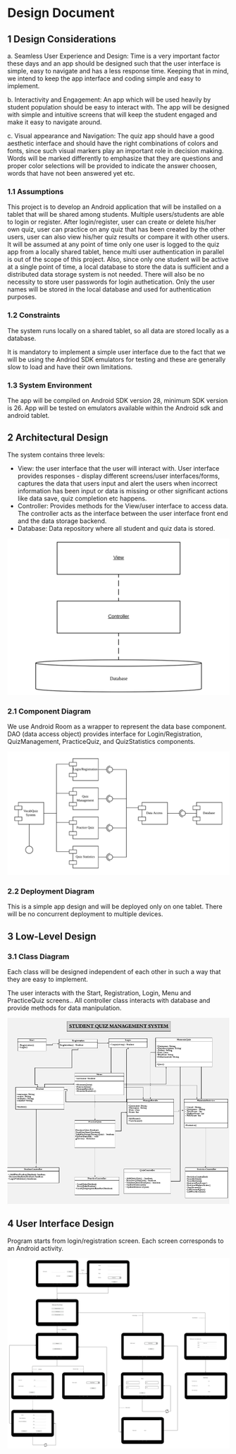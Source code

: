 # Design Document

## 1 Design Considerations

a. Seamless User Experience and Design:
Time is a very important factor these days and an app should be designed such that the user interface is simple, easy to navigate and has a less response time. Keeping that in mind, we intend to keep the app interface and coding simple and easy to implement.

b. Interactivity and Engagement:
An app which will be used heavily by student population should be easy to interact with. The app will be designed with simple and intuitive screens that will keep the student engaged and make it easy to navigate around.

c. Visual appearance and Navigation:
The quiz app should have a good aesthetic interface and should have the right combinations of colors and fonts, since such visual markers play an important role in decision making. Words will be marked differently to emphasize that they are questions and proper color selections will be provided to indicate the answer choosen, words that have not been answered yet etc.

### 1.1 Assumptions

This project is to develop an Android application that will be installed on a tablet that will be shared among students. Multiple users/students are able to login or register. After login/register, user can create or delete his/her own quiz, user can practice on any quiz that has been created by the other users, user can also view his/her quiz results or compare it with other users. It will be assumed at any point of time only one user is logged to the quiz app from a locally shared tablet, hence multi user authentication in parallel is out of the scope of this project. Also, since only one student will be active at a single point of time, a local database to store the data is sufficient and a distributed data storage system is not needed. There will also be no necessity to store user passwords for login authetication. Only the user names will be stored in the local database and used for authentication purposes.

### 1.2 Constraints

The system runs locally on a shared tablet, so all data are stored locally as a database. 

It is mandatory to implement a simple user interface due to the fact that we will be using the Andriod SDK emulators for testing and these are generally slow to load and have their own limitations.

### 1.3 System Environment

The app will be compiled on Android SDK version 28, minimum SDK version is 26. App will be tested on emulators available within the Android sdk and android tablet. 


## 2 Architectural Design

The system contains three levels:

* View: the user interface that the user will interact with. User interface provides responses - display different screens/user interfaces/forms, captures the data that users input and alert the users when incorrect information has been input or data is missing or other significant actions like data save, quiz completion etc happens.
* Controller: Provides methods for the View/user interface to access data. The controller acts as the interface between the user interface front end and the data storage backend.
* Database: Data repository where all student and quiz data is stored.

![architect](./Design_Screens/Architect.png)

### 2.1 Component Diagram

<!-- The main functional component of this app is the quiz. Different controller systems exist for Student Maintenance, Quiz Maintenance, Managing practice quizzes and Statistics/Report Maintenance. 

Registration and Login components are implemented as separate classes since Registration is a separate process where an user is able to register as a student by providing valid information like name, major, seniority and email. After registration, a registered user i.e a student is able to logon to the system. This logon function initiates the session and ensures that all information like details of quizzes taken, scores, statistics etc will persist until the student logs out of the system.

The last component, Results and statistics for the quiz, will be represented as 2 separate classes. This will keep the individual quiz results and overall statistics per user, per session separate. -->

We use Android Room as a wrapper to represent the data base component. DAO (data access object) provides interface for Login/Registration, QuizManagement, PracticeQuiz, and QuizStatistics components.

![Component](./Design_Screens/Component.PNG)

### 2.2 Deployment Diagram

This is a simple app design and will be deployed only on one tablet. There will be no concurrent deployment to multiple devices.

## 3 Low-Level Design

### 3.1 Class Diagram

Each class will be designed independent of each other in such a way that they are easy to implement.

The user interacts with the Start, Registration, Login, Menu and PracticeQuiz screens.. All controller class interacts with database and provide methods for data manipulation.

![class](./Design_Screens/TEAM_SCREEN.PNG)

## 4 User Interface Design

Program starts from login/registration screen. Each screen corresponds to an Android activity.

![ui](./Design_Screens/ui_and_workflow.png)




